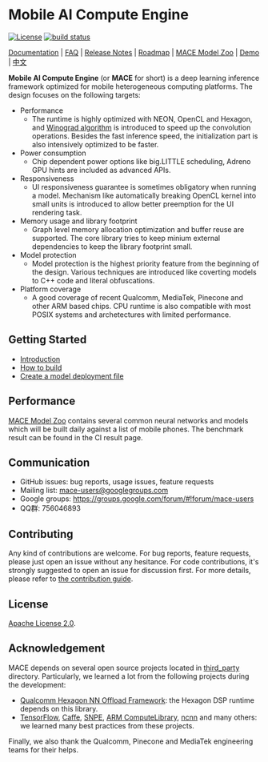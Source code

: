 # Mobile AI Compute Engine
[![License](https://img.shields.io/badge/License-Apache%202.0-blue.svg)](LICENSE)
[![build status](http://v9.git.n.xiaomi.com/deep-computing/mace/badges/master/build.svg)](http://v9.git.n.xiaomi.com/deep-computing/mace/pipelines)

[Documentation](docs) |
[FAQ](docs/faq.md) |
[Release Notes](RELEASE.md) |
[Roadmap](ROADMAP.md) |
[MACE Model Zoo](https://github.com/XiaoMi/mace-models) |
[Demo](mace/examples/android) |
[中文](README_zh.md)

**Mobile AI Compute Engine** (or **MACE** for short) is a deep learning inference framework optimized for
mobile heterogeneous computing platforms. The design focuses on the following
targets:
* Performance
  * The runtime is highly optimized with NEON, OpenCL and Hexagon, and
    [Winograd algorithm](https://arxiv.org/abs/1509.09308) is introduced to
    speed up the convolution operations. Besides the fast inference speed, the
    initialization part is also intensively optimized to be faster.
* Power consumption
  * Chip dependent power options like big.LITTLE scheduling, Adreno GPU hints are
    included as advanced APIs.
* Responsiveness
  * UI responsiveness guarantee is sometimes obligatory when running a model.
    Mechanism like automatically breaking OpenCL kernel into small units is
    introduced to allow better preemption for the UI rendering task.
* Memory usage and library footprint
  * Graph level memory allocation optimization and buffer reuse are supported.
    The core library tries to keep minium external dependencies to keep the
    library footprint small.
* Model protection
  * Model protection is the highest priority feature from the beginning of 
    the design. Various techniques are introduced like coverting models to C++
    code and literal obfuscations.
* Platform coverage
  * A good coverage of recent Qualcomm, MediaTek, Pinecone and other ARM based
    chips. CPU runtime is also compatible with most POSIX systems and
    archetectures with limited performance.

## Getting Started
* [Introduction](docs/getting_started/introduction.rst)
* [How to build](docs/getting_started/how_to_build.rst)
* [Create a model deployment file](docs/getting_started/create_a_model_deployment.rst)

## Performance
[MACE Model Zoo](https://github.com/XiaoMi/mace-models) contains
several common neural networks and models which will be built daily against a list of mobile
phones. The benchmark result can be found in the CI result page.

## Communication
* GitHub issues: bug reports, usage issues, feature requests
* Mailing list: [mace-users@googlegroups.com](mailto:mace-users@googlegroups.com)
* Google groups: https://groups.google.com/forum/#!forum/mace-users
* QQ群: 756046893

## Contributing
Any kind of contributions are welcome. For bug reports, feature requests,
please just open an issue without any hesitance. For code contributions, it's
strongly suggested to open an issue for discussion first. For more details,
please refer to [the contribution guide](docs/development/contributing.md).

## License
[Apache License 2.0](LICENSE).

## Acknowledgement
MACE depends on several open source projects located in
[third_party](third_party) directory. Particularly, we learned a lot from
the following projects during the development:
* [Qualcomm Hexagon NN Offload Framework](https://source.codeaurora.org/quic/hexagon_nn/nnlib): the Hexagon DSP runtime
  depends on this library.
* [TensorFlow](https://github.com/tensorflow/tensorflow),
  [Caffe](https://github.com/BVLC/caffe),
  [SNPE](https://developer.qualcomm.com/software/snapdragon-neural-processing-engine-ai),
  [ARM ComputeLibrary](https://github.com/ARM-software/ComputeLibrary),
  [ncnn](https://github.com/Tencent/ncnn) and many others: we learned many best
  practices from these projects.

Finally, we also thank the Qualcomm, Pinecone and MediaTek engineering teams for
their helps.
